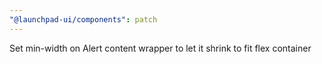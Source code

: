 ```yaml
---
"@launchpad-ui/components": patch
---
```


Set min-width on Alert content wrapper to let it shrink to fit flex container
